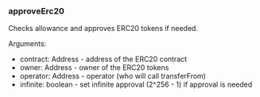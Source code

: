 ### approveErc20

Checks allowance and approves ERC20 tokens if needed.

Arguments:

- contract: Address - address of the ERC20 contract
- owner: Address - owner of the ERC20 tokens
- operator: Address - operator (who will call transferFrom)
- infinite: boolean - set infinite approval (2^256 - 1) if approval is needed
